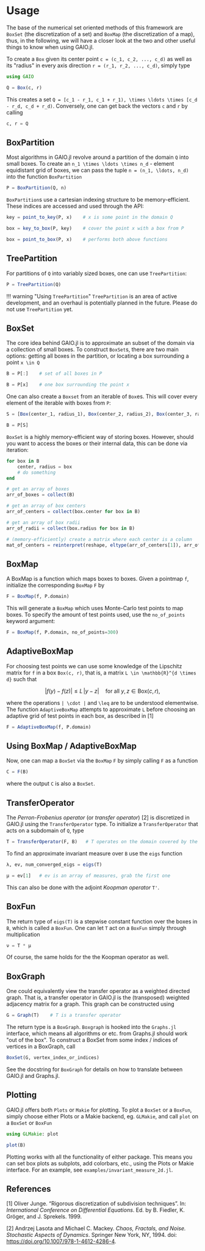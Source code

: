 # Usage

The base of the numerical set oriented methods of this framework are `BoxSet` (the discretization of a set) and `BoxMap` (the discretization of a map), thus, in the following, we will have a closer look at the two and other useful things to know when using GAIO.jl. 

To create a `Box` given its center point `c = (c_1, c_2, ..., c_d)` as well as its "radius" in every axis direction `r = (r_1, r_2, ..., c_d)`, simply type 
```julia
using GAIO

Q = Box(c, r)
```

This creates a set ``Q = [c_1 - r_1, c_1 + r_1), \times \ldots \times [c_d - r_d, c_d + r_d)``. Conversely, one can get back the vectors `c` and `r` by calling
```julia
c, r = Q
```

## BoxPartition

Most algorithms in GAIO.jl revolve around a partition of the domain ``Q`` into small boxes. To create an ``n_1 \times \ldots \times n_d`` - element equidistant grid of boxes, we can pass the tuple ``n = (n_1, \ldots, n_d)`` into the function `BoxPartition`
```julia
P = BoxPartition(Q, n)
```

`BoxPartition`s use a cartesian indexing structure to be memory-efficient. These indices are accessed and used through the API:
```julia
key = point_to_key(P, x)    # x is some point in the domain Q

box = key_to_box(P, key)    # cover the point x with a box from P

box = point_to_box(P, x)    # performs both above functions
```

## TreePartition

For partitions of ``Q`` into variably sized boxes, one can use `TreePartition`:
```julia
P = TreePartition(Q)
```

!!! warning "Using `TreePartition`"
    `TreePartition` is an area of active development, and an overhaul is potentially planned in the future. Please do not use `TreePartition` yet. 

## BoxSet

The core idea behind GAIO.jl is to approximate an subset of the domain via a collection of small boxes. To construct `BoxSet`s, there are two main options: getting all boxes in the partition, or locating a box surrounding a point ``x \in Q``
```julia
B = P[:]    # set of all boxes in P

B = P[x]    # one box surrounding the point x
```

One can also create a `Boxset` from an iterable of `Box`es. This will cover every element of the iterable with boxes from `P`:
```julia
S = [Box(center_1, radius_1), Box(center_2, radius_2), Box(center_3, radius_3)] # etc... 

B = P[S]
```

`BoxSet` is a highly memory-efficient way of storing boxes. However, should you want to access the boxes or their internal data, this can be done via iteration:
```julia
for box in B
    center, radius = box
    # do something
end

# get an array of boxes
arr_of_boxes = collect(B)

# get an array of box centers
arr_of_centers = collect(box.center for box in B)

# get an array of box radii
arr_of_radii = collect(box.radius for box in B)

# (memory-efficiently) create a matrix where each center is a column
mat_of_centers = reinterpret(reshape, eltype(arr_of_centers[1]), arr_of_centers)
```

## BoxMap

A BoxMap is a function which maps boxes to boxes. Given a pointmap `f`, initialize the corresponding `BoxMap` `F` by
```julia
F = BoxMap(f, P.domain)
```
This will generate a `BoxMap` which uses Monte-Carlo test points to map boxes. To specify the amount of test points used, use the `no_of_points` keyword argument:
```julia
F = BoxMap(f, P.domain, no_of_points=300)
```

## AdaptiveBoxMap

For choosing test points we can use some knowledge of the Lipschitz matrix for ``f`` in a box `Box(c, r)`, that is, a matrix ``L \in \mathbb{R}^{d \times d}`` such that 
```math
| f(y) - f(z) | \leq L \, | y - z | \quad \text{for all } y, z \in \text{Box}(c, r),
```
where the operations ``| \cdot |`` and `` \leq `` are to be understood elementwise. The function `AdaptiveBoxMap` attempts to approximate ``L`` before choosing an adaptive grid of test points in each box, as described in [1]
```julia
F = AdaptiveBoxMap(f, P.domain)
```

## Using BoxMap / AdaptiveBoxMap

Now, one can map a `BoxSet` via the `BoxMap` `F` by simply calling `F` as a function 
```julia
C = F(B)
```
where the output `C` is also a `BoxSet`.

## TransferOperator

The _Perron-Frobenius operator_ (or _transfer operator_) [2] is discretized in GAIO.jl using the `TransferOperator` type. To initialize a `TransferOperator` that acts on a subdomain of ``Q``, type
```julia
T = TransferOperator(F, B)   # T operates on the domain covered by the box set B
```
To find an approximate invariant measure over `B` use the `eigs` function
```julia
λ, ev, num_converged_eigs = eigs(T)

μ = ev[1]   # ev is an array of measures, grab the first one
```
This can also be done with the adjoint _Koopman operator_ `T'`. 

## BoxFun

The return type of `eigs(T)` is a stepwise constant function over the boxes in `B`, which is called a `BoxFun`. One can let `T` act on a `BoxFun` simply through multiplication
```julia
ν = T * μ
```
Of course, the same holds for the the Koopman operator as well. 

## BoxGraph

One could equivalently view the transfer operator as a weighted directed graph. That is, a transfer operator in GAIO.jl is the (transposed) weighted adjacency matrix for a graph. This graph can be constructed using
```julia
G = Graph(T)    # T is a transfer operator
```
The return type is a `BoxGraph`. `Boxgraph` is hooked into the `Graphs.jl` interface, which means all algorithms or etc. from Graphs.jl should work "out of the box". To construct a BoxSet from some index / indices of vertices in a BoxGraph, call
```julia
BoxSet(G, vertex_index_or_indices)
``` 
See the docstring for `BoxGraph` for details on how to translate between GAIO.jl and Graphs.jl. 

## Plotting

GAIO.jl offers both `Plots` or `Makie` for plotting. To plot a `BoxSet` or a `BoxFun`, simply choose either Plots or a Makie backend, eg. `GLMakie`, and call `plot` on a `BoxSet` or `BoxFun`
```julia
using GLMakie: plot

plot(B)
```
Plotting works with all the functionality of either package. This means you can set box plots as subplots, add colorbars, etc., using the Plots or Makie interface. For an example, see `examples/invariant_measure_2d.jl`. 

## References

[1] Oliver Junge. “Rigorous discretization of subdivision techniques”. In: _International Conference on Differential Equations_. Ed. by B. Fiedler, K. Gröger, and J. Sprekels. 1999.

[2] Andrzej Lasota and Michael C. Mackey. _Chaos, Fractals, and Noise. Stochastic Aspects of Dynamics_. Springer New York, NY, 1994. doi: https://doi.org/10.1007/978-1-4612-4286-4.
